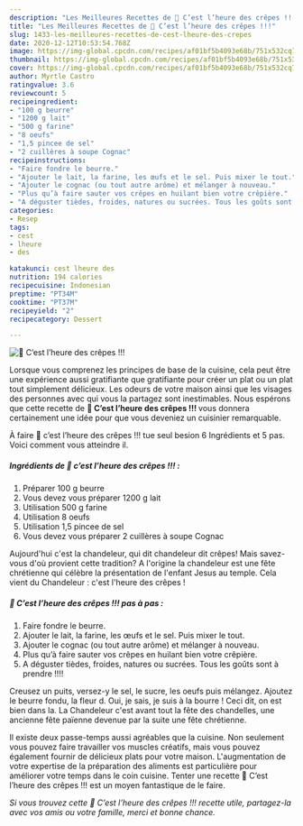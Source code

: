 ```yaml
---
description: "Les Meilleures Recettes de 🥞 C’est l’heure des crêpes !!!"
title: "Les Meilleures Recettes de 🥞 C’est l’heure des crêpes !!!"
slug: 1433-les-meilleures-recettes-de-cest-lheure-des-crepes
date: 2020-12-12T10:53:54.768Z
image: https://img-global.cpcdn.com/recipes/af01bf5b4093e68b/751x532cq70/🥞-cest-lheure-des-crepes-photo-principale-de-la-recette.jpg
thumbnail: https://img-global.cpcdn.com/recipes/af01bf5b4093e68b/751x532cq70/🥞-cest-lheure-des-crepes-photo-principale-de-la-recette.jpg
cover: https://img-global.cpcdn.com/recipes/af01bf5b4093e68b/751x532cq70/🥞-cest-lheure-des-crepes-photo-principale-de-la-recette.jpg
author: Myrtle Castro
ratingvalue: 3.6
reviewcount: 5
recipeingredient:
- "100 g beurre"
- "1200 g lait"
- "500 g farine"
- "8 oeufs"
- "1,5 pincee de sel"
- "2 cuillères à soupe Cognac"
recipeinstructions:
- "Faire fondre le beurre."
- "Ajouter le lait, la farine, les œufs et le sel. Puis mixer le tout."
- "Ajouter le cognac (ou tout autre arôme) et mélanger à nouveau."
- "Plus qu’à faire sauter vos crêpes en huilant bien votre crêpière."
- "A déguster tièdes, froides, natures ou sucrées. Tous les goûts sont à prendre !!!!"
categories:
- Resep
tags:
- cest
- lheure
- des

katakunci: cest lheure des 
nutrition: 194 calories
recipecuisine: Indonesian
preptime: "PT34M"
cooktime: "PT37M"
recipeyield: "2"
recipecategory: Dessert

---
```



![🥞 C’est l’heure des crêpes !!!](https://img-global.cpcdn.com/recipes/af01bf5b4093e68b/751x532cq70/🥞-cest-lheure-des-crepes-photo-principale-de-la-recette.jpg)

Lorsque vous comprenez les principes de base de la cuisine, cela peut être une expérience aussi gratifiante que gratifiante pour créer un plat ou un plat tout simplement délicieux. Les odeurs de votre maison ainsi que les visages des personnes avec qui vous la partagez sont inestimables. Nous espérons que cette recette de <strong> 🥞 C’est l’heure des crêpes !!! </strong> vous donnera certainement une idée pour que vous deveniez un cuisinier remarquable.

<!--inarticleads1-->

À faire 🥞 c’est l’heure des crêpes !!! tue seul besion 6 Ingrédients et 5 pas. Voici comment vous atteindre il.

##### Ingrédients de 🥞 c’est l’heure des crêpes !!! :

1. Préparer 100 g beurre
1. Vous devez vous préparer 1200 g lait
1. Utilisation 500 g farine
1. Utilisation 8 oeufs
1. Utilisation 1,5 pincee de sel
1. Vous devez vous préparer 2 cuillères à soupe Cognac


Aujourd&#39;hui c&#39;est la chandeleur, qui dit chandeleur dit crêpes! Mais savez-vous d&#39;où provient cette tradition? A l&#39;origine la chandeleur est une fête chrétienne qui célèbre la présentation de l&#39;enfant Jesus au temple. Cela vient du Chandeleur : c&#39;est l&#39;heure des crêpes ! 

<!--inarticleads2-->

##### 🥞 C’est l’heure des crêpes !!! pas à pas :

1. Faire fondre le beurre.
1. Ajouter le lait, la farine, les œufs et le sel. Puis mixer le tout.
1. Ajouter le cognac (ou tout autre arôme) et mélanger à nouveau.
1. Plus qu’à faire sauter vos crêpes en huilant bien votre crêpière.
1. A déguster tièdes, froides, natures ou sucrées. Tous les goûts sont à prendre !!!!


Creusez un puits, versez-y le sel, le sucre, les oeufs puis mélangez. Ajoutez le beurre fondu, la fleur d. Oui, je sais, je suis à la bourre ! Ceci dit, on est bien dans la. La Chandeleur c&#39;est avant tout la fête des chandelles, une ancienne fête païenne devenue par la suite une fête chrétienne. 

<!--inarticleads1-->

<p>
Il existe deux passe-temps aussi agréables que la cuisine. Non seulement vous pouvez faire travailler vos muscles créatifs, mais vous pouvez également fournir de délicieux plats pour votre maison. L'augmentation de votre expertise de la préparation des aliments est particulière pour améliorer votre temps dans le coin cuisine. Tenter une recette 🥞 C’est l’heure des crêpes !!! est un moyen fantastique de le faire.
</p>

<p>
<i>Si vous trouvez cette 🥞 C’est l’heure des crêpes !!! recette utile, partagez-la avec vos amis ou votre famille, merci et bonne chance.</i>
</p>
